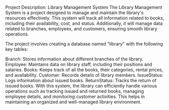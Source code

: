 Project Description: Library Management System
The Library Management System is a project designed to manage and maintain the library's resources effectively. This system will track all information related to books, including their availability, cost, and status. Additionally, it will manage data related to branches, employees, and customers, ensuring smooth library operations.

The project involves creating a database named "library" with the following key tables:

Branch: Stores information about different branches of the library.
Employee: Maintains data on library staff, including their positions and salaries.
Books: Keeps track of all the books, their categories, rental prices, and availability.
Customer: Records details of library members.
IssueStatus: Logs information about issued books.
ReturnStatus: Tracks the return of issued books.
With this system, the library can efficiently handle various operations such as tracking issued and returned books, managing employee details, and monitoring customer activities. This helps in maintaining an organized and well-managed library environment.






